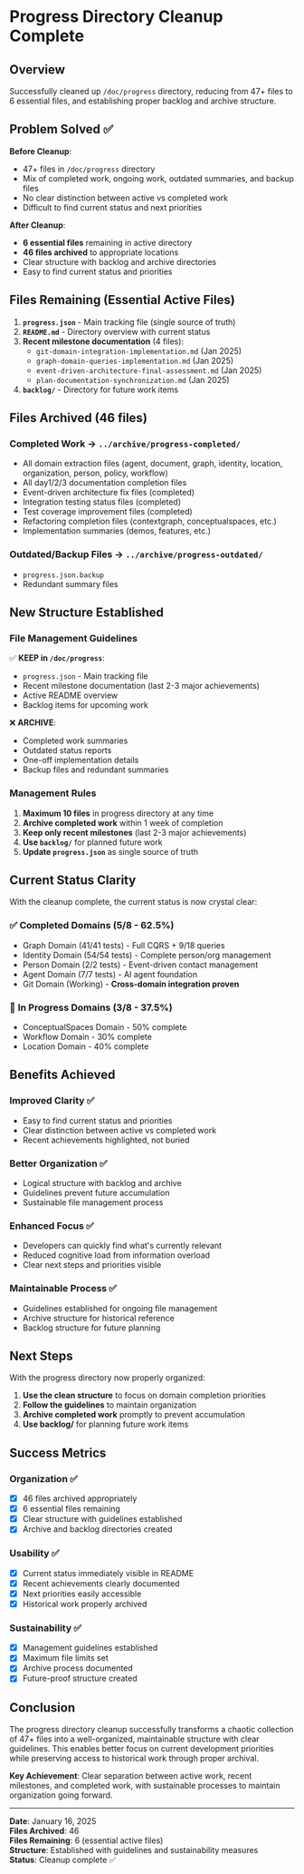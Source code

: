 # Progress Directory Cleanup Complete

## Overview

Successfully cleaned up `/doc/progress` directory, reducing from 47+ files to 6 essential files, and establishing proper backlog and archive structure.

## Problem Solved ✅

**Before Cleanup**:
- 47+ files in `/doc/progress` directory
- Mix of completed work, ongoing work, outdated summaries, and backup files
- No clear distinction between active vs completed work
- Difficult to find current status and next priorities

**After Cleanup**:
- **6 essential files** remaining in active directory
- **46 files archived** to appropriate locations
- Clear structure with backlog and archive directories
- Easy to find current status and priorities

## Files Remaining (Essential Active Files)

1. **`progress.json`** - Main tracking file (single source of truth)
2. **`README.md`** - Directory overview with current status
3. **Recent milestone documentation** (4 files):
   - `git-domain-integration-implementation.md` (Jan 2025)
   - `graph-domain-queries-implementation.md` (Jan 2025)  
   - `event-driven-architecture-final-assessment.md` (Jan 2025)
   - `plan-documentation-synchronization.md` (Jan 2025)
4. **`backlog/`** - Directory for future work items

## Files Archived (46 files)

### **Completed Work** → `../archive/progress-completed/`
- All domain extraction files (agent, document, graph, identity, location, organization, person, policy, workflow)
- All day1/2/3 documentation completion files
- Event-driven architecture fix files (completed)
- Integration testing status files (completed)
- Test coverage improvement files (completed)
- Refactoring completion files (contextgraph, conceptualspaces, etc.)
- Implementation summaries (demos, features, etc.)

### **Outdated/Backup Files** → `../archive/progress-outdated/`
- `progress.json.backup`
- Redundant summary files

## New Structure Established

### **File Management Guidelines**
✅ **KEEP in `/doc/progress`**:
- `progress.json` - Main tracking file
- Recent milestone documentation (last 2-3 major achievements)
- Active README overview
- Backlog items for upcoming work

❌ **ARCHIVE**:
- Completed work summaries
- Outdated status reports  
- One-off implementation details
- Backup files and redundant summaries

### **Management Rules**
1. **Maximum 10 files** in progress directory at any time
2. **Archive completed work** within 1 week of completion
3. **Keep only recent milestones** (last 2-3 major achievements)
4. **Use `backlog/`** for planned future work
5. **Update `progress.json`** as single source of truth

## Current Status Clarity

With the cleanup complete, the current status is now crystal clear:

### ✅ **Completed Domains** (5/8 - 62.5%)
- Graph Domain (41/41 tests) - Full CQRS + 9/18 queries
- Identity Domain (54/54 tests) - Complete person/org management
- Person Domain (2/2 tests) - Event-driven contact management  
- Agent Domain (7/7 tests) - AI agent foundation
- Git Domain (Working) - **Cross-domain integration proven**

### 🔄 **In Progress Domains** (3/8 - 37.5%)
- ConceptualSpaces Domain - 50% complete
- Workflow Domain - 30% complete
- Location Domain - 40% complete

## Benefits Achieved

### **Improved Clarity** ✅
- Easy to find current status and priorities
- Clear distinction between active vs completed work
- Recent achievements highlighted, not buried

### **Better Organization** ✅
- Logical structure with backlog and archive
- Guidelines prevent future accumulation
- Sustainable file management process

### **Enhanced Focus** ✅
- Developers can quickly find what's currently relevant
- Reduced cognitive load from information overload
- Clear next steps and priorities visible

### **Maintainable Process** ✅
- Guidelines established for ongoing file management
- Archive structure for historical reference
- Backlog structure for future planning

## Next Steps

With the progress directory now properly organized:

1. **Use the clean structure** to focus on domain completion priorities
2. **Follow the guidelines** to maintain organization
3. **Archive completed work** promptly to prevent accumulation
4. **Use backlog/** for planning future work items

## Success Metrics

### **Organization** ✅
- [x] 46 files archived appropriately
- [x] 6 essential files remaining
- [x] Clear structure with guidelines established
- [x] Archive and backlog directories created

### **Usability** ✅  
- [x] Current status immediately visible in README
- [x] Recent achievements clearly documented
- [x] Next priorities easily accessible
- [x] Historical work properly archived

### **Sustainability** ✅
- [x] Management guidelines established
- [x] Maximum file limits set
- [x] Archive process documented
- [x] Future-proof structure created

## Conclusion

The progress directory cleanup successfully transforms a chaotic collection of 47+ files into a well-organized, maintainable structure with clear guidelines. This enables better focus on current development priorities while preserving access to historical work through proper archival.

**Key Achievement**: Clear separation between active work, recent milestones, and completed work, with sustainable processes to maintain organization going forward.

---

**Date**: January 16, 2025  
**Files Archived**: 46  
**Files Remaining**: 6 (essential active files)  
**Structure**: Established with guidelines and sustainability measures  
**Status**: Cleanup complete ✅ 